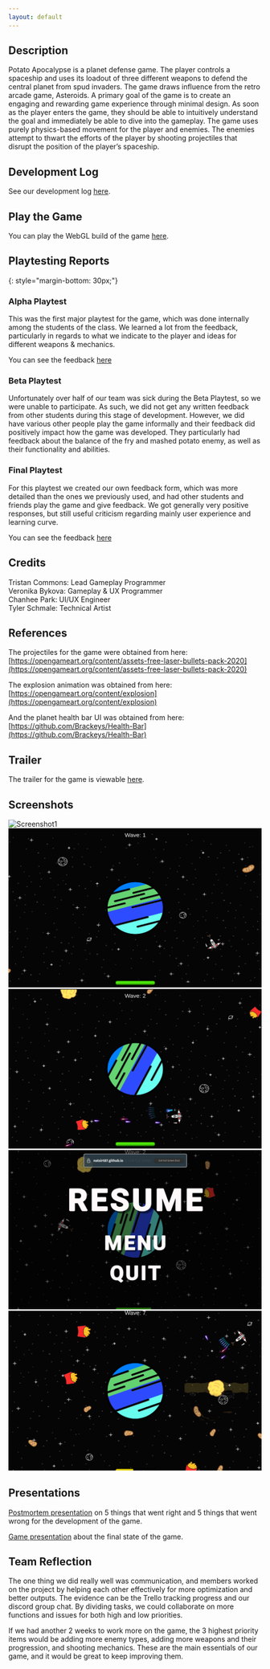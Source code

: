 ```yaml
---
layout: default
---
```


## Description

Potato Apocalypse is a planet defense game.  The player controls a spaceship and uses its loadout of three different weapons to defend the central planet from spud invaders.  The game draws influence from the retro arcade game, Asteroids. A primary goal of the game is to create an engaging and rewarding game experience through minimal design. As soon as the player enters the game, they should be able to intuitively understand the goal and immediately be able to dive into the gameplay. The game uses purely physics-based movement for the player and enemies.  The enemies attempt to thwart the efforts of the player by shooting projectiles that disrupt the position of the player’s spaceship.

## Development Log

See our development log [here](https://docs.google.com/document/d/1GEB7BiOh5lS0t1kEvrnT2R8fK6_4fInmvcdHYVlo9mA/edit#).

## Play the Game

You can play the WebGL build of the game [here](./WebGLBuild/).

## Playtesting Reports
{: style="margin-bottom: 30px;"}
 
### Alpha Playtest

This was the first major playtest for the game, which was done internally among the students of the class.
We learned a lot from the feedback, particularly in regards to what we indicate to the player and ideas for
different weapons & mechanics.

You can see the feedback [here](https://docs.google.com/spreadsheets/d/1YVBqzZxRjvYiNQWiMAaje7TyktS5JAWrjsr7MSEKiqU/edit?usp=sharing)

### Beta Playtest

Unfortunately over half of our team was sick during the Beta Playtest, so we were unable to participate.
As such, we did not get any written feedback from other students during this stage of development. However,
we did have various other people play the game informally and their feedback did positively impact how the
game was developed. They particularly had feedback about the balance of the fry and mashed potato enemy, as well
as their functionality and abilities.

### Final Playtest

For this playtest we created our own feedback form, which was more detailed than the ones we previously used, and
had other students and friends play the game and give feedback. We got generally very positive responses, but still
useful criticism regarding mainly user experience and learning curve.

You can see the feedback [here](https://docs.google.com/spreadsheets/d/1kWh5rJiiwMC_oAEnVyfWDxV6LI8DdMAW-fSZhrrOEaQ/edit?usp=sharing)

## Credits

Tristan Commons: Lead Gameplay Programmer\
Veronika Bykova: Gameplay & UX Programmer\
Chanhee Park: UI/UX Engineer\
Tyler Schmale: Technical Artist

## References

The projectiles for the game were obtained from here: [https://opengameart.org/content/assets-free-laser-bullets-pack-2020](https://opengameart.org/content/assets-free-laser-bullets-pack-2020)

The explosion animation was obtained from here: [https://opengameart.org/content/explosion](https://opengameart.org/content/explosion)

And the planet health bar UI was obtained from here: [https://github.com/Brackeys/Health-Bar](https://github.com/Brackeys/Health-Bar)

## Trailer

The trailer for the game is viewable [here](https://www.youtube.com/watch?v=CPCiABQx5fg).

## Screenshots

![Screenshot1](./screenshots/GameScreenshot1.png)
![Screenshot2](./screenshots/GameScreenshot2.png)
![Screenshot3](./screenshots/GameScreenshot3.png)
![Screenshot4](./screenshots/GameScreenshot4.png)
![Screenshot5](./screenshots/GameScreenshot5.png)

## Presentations

[Postmortem presentation](https://docs.google.com/presentation/d/1VbSDAsKMKrT0-l_bResdxrQv563ND4krjcJn4XjW-qA/edit?usp=sharing) on 5 things that went right and 5 things that went wrong for the development of the game.

[Game presentation](https://docs.google.com/presentation/d/1an_37GQ4h7_I__yxOMl5pDb2Dc5OoHGbIaDaAp5_QbU/edit?usp=sharing) about the final state of the game.

## Team Reflection

The one thing we did really well was communication, and members worked on the project by helping each other effectively for more optimization and better outputs. The evidence can be the Trello tracking progress and our discord group chat. By dividing tasks, we could collaborate on more functions and issues for both high and low priorities.

If we had another 2 weeks to work more on the game, the 3 highest priority items would be adding more enemy types, adding more weapons and their progression, and shooting mechanics. These are the main essentials of our game, and it would be great to keep improving them.
